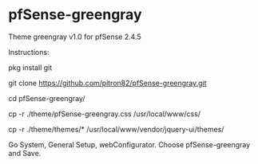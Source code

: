# pfSense-greengray
Theme greengray v1.0 for pfSense 2.4.5

Instructions:

pkg install git

git clone https://github.com/pitron82/pfSense-greengray.git

cd pfSense-greengray/

cp -r ./theme/pfSense-greengray.css /usr/local/www/css/

cp -r ./theme/themes/* /usr/local/www/vendor/jquery-ui/themes/

Go System, General Setup, webConfigurator. Choose pfSense-greengray and Save.
